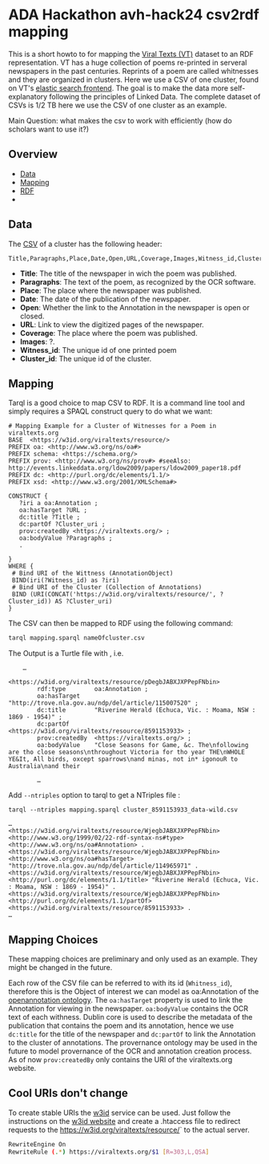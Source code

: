 # ADA Hackathon avh-hack24 csv2rdf mapping

This is a short howto to for mapping the [Viral Texts (VT)](https://viraltexts.org/) dataset to an RDF representation.
VT has a huge collection of poems re-printed in serveral newspapers in the past centuries. Reprints of a poem are called whitnesses and they are organized in clusters.
Here we use a CSV of one cluster, found on VT's [elastic search frontend](https://orca-app-ibxg3.ondigitalocean.app/).
The goal is to make the data more self-explanatory following the principles of Linked Data.
The complete dataset of CSVs is 1/2 TB here we use the CSV of one cluster as an example.

Main Question:
what makes the csv to work with efficiently (how do scholars want to use it?) 

## Overview

- [Data](#data)
- [Mapping](#mapping)
- [RDF](#rdf)
- 

## Data

The [CSV](cluster_8591153933_data-wild.csv) of a cluster has the following header: 

```
Title,Paragraphs,Place,Date,Open,URL,Coverage,Images,Witness_id,Cluster_id 
```

- **Title**: The title of the newspaper in wich the poem was published.
- **Paragraphs**: The text of the poem, as recognized by the OCR software.
- **Place**: The place where the newspaper was published.
- **Date**: The date of the publication of the newspaper.
- **Open**: Whether the link to the Annotation in the newspaper is open or closed.
- **URL**: Link to view the digitized pages of the newspaper.
- **Coverage**: The place where the poem was published.
- **Images**: ?.
- **Witness_id**: The unique id of one printed poem 
- **Cluster_id**: The unique id of the cluster.


## Mapping
Tarql is a good choice to map CSV to RDF. It is a command line tool and simply requires a SPAQL construct query to do what we want:

```sparql
# Mapping Example for a Cluster of Witnesses for a Poem in viraltexts.org 
BASE  <https://w3id.org/viraltexts/resource/> 
PREFIX oa: <http://www.w3.org/ns/oa#> 
PREFIX schema: <https://schema.org/> 
PREFIX prov: <http://www.w3.org/ns/prov#> #seeAlso: http://events.linkeddata.org/ldow2009/papers/ldow2009_paper18.pdf
PREFIX dc: <http://purl.org/dc/elements/1.1/>
PREFIX xsd: <http://www.w3.org/2001/XMLSchema#>

CONSTRUCT { 
   ?iri a oa:Annotation ;
   oa:hasTarget ?URL ;
   dc:title ?Title ;
   dc:partOf ?Cluster_uri ;
   prov:createdBy <https://viraltexts.org/> ;
   oa:bodyValue ?Paragraphs ;
   .

}
WHERE { 
 # Bind URI of the Wittness (AnnotationObject)
 BIND(iri(?Witness_id) as ?iri) 
 # Bind URI of the Cluster (Collection of Annotations)
 BIND (URI(CONCAT('https://w3id.org/viraltexts/resource/', ?Cluster_id)) AS ?Cluster_uri)  
}
```  

The CSV can then be mapped to RDF using the following command:

```BASH
tarql mapping.sparql nameOfcluster.csv
```
The Output is a Turtle file with , i.e.

```turtle
    …

<https://w3id.org/viraltexts/resource/pDegbJABXJXPPepFNbin>
        rdf:type        oa:Annotation ;
        oa:hasTarget    "http://trove.nla.gov.au/ndp/del/article/115007520" ;
        dc:title        "Riverine Herald (Echuca, Vic. : Moama, NSW : 1869 - 1954)" ;
        dc:partOf       <https://w3id.org/viraltexts/resource/8591153933> ;
        prov:createdBy  <https://viraltexts.org/> ;
        oa:bodyValue    "Close Seasons for Game, &c. The\nfollowing are tho close seasons\nthroughout Victoria for tho year THE\nWHOLE YE&It, All birds, oxcept sparrows\nand minas, not in* igonouR to Australia\nand their 
        
        …
```

Add `--ntriples` option to tarql to get a NTriples file :

`tarql --ntriples mapping.sparql cluster_8591153933_data-wild.csv ` 

```ntriples
…
<https://w3id.org/viraltexts/resource/WjegbJABXJXPPepFNbin> <http://www.w3.org/1999/02/22-rdf-syntax-ns#type> <http://www.w3.org/ns/oa#Annotation> .
<https://w3id.org/viraltexts/resource/WjegbJABXJXPPepFNbin> <http://www.w3.org/ns/oa#hasTarget> "http://trove.nla.gov.au/ndp/del/article/114965971" .
<https://w3id.org/viraltexts/resource/WjegbJABXJXPPepFNbin> <http://purl.org/dc/elements/1.1/title> "Riverine Herald (Echuca, Vic. : Moama, NSW : 1869 - 1954)" .
<https://w3id.org/viraltexts/resource/WjegbJABXJXPPepFNbin> <http://purl.org/dc/elements/1.1/partOf> <https://w3id.org/viraltexts/resource/8591153933> .
…
```


## Mapping Choices
These mapping choices are preliminary and only used as an example. They might be changed in the future.

Each row of the CSV file can be referred to with its id (`Whitness_id`), therefore this is the Object of interest we can model as oa:Annotation of the [openannotation ontology](https://www.w3.org/ns/oa#).
The `oa:hasTarget` property is used to link the Annotation for viewing in the newspaper. `oa:bodyValue` contains the OCR text of each withness.
Dublin core is used to describe the metadata of the publication that contains the poem and its annotation, hence we use `dc:title` for the title of the newspaper and `dc:partOf` to link the Annotation to the cluster of annotations.
The provernance ontology may be used in the future to model provernance of the OCR and annotation  creation process. As of now  `prov:createdBy` only contains the URI of the viraltexts.org website.


## Cool URIs don't change

To create stable URIs the [w3id](https://w3id.org/) service can be used. Just follow the instructions on the [w3id website](https://w3id.org/) and create a .htaccess file to redirect requests to the https://w3id.org/viraltexts/resource/<id>` to the actual server.

 ```bash
RewriteEngine On
RewriteRule (.*) https://viraltexts.org/$1 [R=303,L,QSA]
```  

